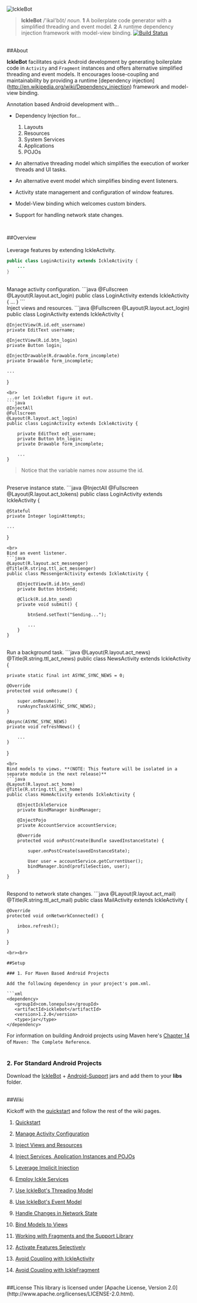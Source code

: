 ![IckleBot](https://raw.github.com/sahan/IckleBot/master/logo.png)

> **IckleBot** /'ikəl'bôt/ <em>noun.</em> **1** A boilerplate code generator with a 
simplified threading and event model. **2** A runtime dependency injection framework with model-view binding. 
[![Build Status](https://travis-ci.org/sahan/IckleBot.png?branch=master)](https://travis-ci.org/sahan/IckleBot) 

<br>
##About

**IckleBot** facilitates quick Android development by generating boilerplate code in 
`Activity` and `Fragment` instances and offers alternative simplified threading and event models. 
It encourages loose-coupling and maintainability by providing a runtime [dependency injection]
(http://en.wikipedia.org/wiki/Dependency_injection) framework and model-view binding.   
   
Annotation based Android development with...
   
* Dependency Injection for...
   
	1. Layouts
	2. Resources
	3. System Services
	4. Applications
	5. POJOs   
	
* An alternative threading model which simplifies the execution of worker threads and UI tasks.   

* An alternative event model which simplifies binding event listeners.   

* Activity state management and configuration of window features.   

* Model-View binding which welcomes custom binders. 
   
* Support for handling network state changes.   
<br>

##Overview   
<br>
Leverage features by extending IckleActivity.   
```java
public class LoginActivity extends IckleActivity {	
    ...
}
```
<br>
Manage activity configuration.   
```java
@Fullscreen
@Layout(R.layout.act_login)
public class LoginActivity extends IckleActivity {
    ...
}
```
<br>
Inject views and resources.   
```java
@Fullscreen
@Layout(R.layout.act_login)
public class LoginActivity extends IckleActivity {

    @InjectView(R.id.edt_username)
    private EditText username;

    @InjectView(R.id.btn_login)
    private Button login;
	
    @InjectDrawable(R.drawable.form_incomplete)
    private Drawable form_incomplete;
	
    ...
}
```
<br>
...or let IckleBot figure it out.   
```java
@InjectAll
@Fullscreen
@Layout(R.layout.act_login)
public class LoginActivity extends IckleActivity {

    private EditText edt_username;
    private Button btn_login;
    private Drawable form_incomplete;
	
    ...
}
```
> Notice that the variable names now assume the id.

<br>
Preserve instance state.   
```java
@InjectAll
@Fullscreen
@Layout(R.layout.act_tokens)
public class LoginActivity extends IckleActivity {

    @Stateful 
    private Integer loginAttempts;
    
    ...
}
```
<br>
Bind an event listener.   
```java
@Layout(R.layout.act_messenger)
@Title(R.string.ttl_act_messenger)
public class MessengerActivity extends IckleActivity {

    @InjectView(R.id.btn_send)
    private Button btnSend;

    @Click(R.id.btn_send)
    private void submit() {

        btnSend.setText("Sending...");
        
        ...
    }
}
```
<br>
Run a background task.   
```java
@Layout(R.layout.act_news)
@Title(R.string.ttl_act_news)
public class NewsActivity extends IckleActivity {

    private static final int ASYNC_SYNC_NEWS = 0;

    @Override
    protected void onResume() {

        super.onResume();
        runAsyncTask(ASYNC_SYNC_NEWS);
    }

    @Async(ASYNC_SYNC_NEWS)
    private void refreshNews() { 
        
        ...
    }
}
```
<br>
Bind models to views. **(NOTE: This feature will be isolated in a separate module in the next release)**
```java
@Layout(R.layout.act_home)
@Title(R.string.ttl_act_home)
public class HomeActivity extends IckleActivity {

    @InjectIckleService
    private BindManager bindManager;
	
    @InjectPojo
    private AccountService accountService;

    @Override
    protected void onPostCreate(Bundle savedInstanceState) {
	
        super.onPostCreate(savedInstanceState);
        	
        User user = accountService.getCurrentUser();
        bindManager.bind(profileSection, user);
    }
}
```
<br>
Respond to network state changes.   
```java
@Layout(R.layout.act_mail)
@Title(R.string.ttl_act_mail)
public class MailActivity extends IckleActivity {

    @Override
    protected void onNetworkConnected() {

        inbox.refresh();
    }
}
```
<br><br>

##Setup

### 1. For Maven Based Android Projects

Add the following dependency in your project's pom.xml.

```xml
<dependency>
   <groupId>com.lonepulse</groupId>
   <artifactId>icklebot</artifactId>
   <version>1.2.0</version>
   <type>jar</type>
</dependency>
```

For information on building Android projects using Maven here's [Chapter 14](http://www.sonatype.com/books/mvnref-book/reference/android-dev.html) of `Maven: The Complete Reference`.   
<br>   

### 2. For Standard Android Projects

Download the [IckleBot](http://repo1.maven.org/maven2/com/lonepulse/icklebot/1.2.0/icklebot-1.2.0.jar) + [Android-Support](http://repo1.maven.org/maven2/com/google/android/support-v4/r7/support-v4-r7.jar) 
jars and add them to your **libs** folder.
<br><br>

##Wiki

Kickoff with the [quickstart](https://github.com/sahan/IckleBot/wiki/Quickstart) and follow the rest of the wiki pages.

1. [Quickstart](https://github.com/sahan/IckleBot/wiki/Quickstart)

2. [Manage Activity Configuration](https://github.com/sahan/IckleBot/wiki/Manage-Activity-Configuration)

3. [Inject Views and Resources](https://github.com/sahan/IckleBot/wiki/Inject-Views-and-Resources)

4. [Inject Services, Application Instances and POJOs](https://github.com/sahan/IckleBot/wiki/Inject-Services,-Application-Instances-and-POJOs)

5. [Leverage Implicit Injection](https://github.com/sahan/IckleBot/wiki/Leverage-Implicit-Injection)

6. [Employ Ickle Services](https://github.com/sahan/IckleBot/wiki/Employ-Ickle-Services)

7. [Use IckleBot's Threading Model](https://github.com/sahan/IckleBot/wiki/Use-IckleBot's-Threading-Model)
  
8. [Use IckleBot's Event Model](https://github.com/sahan/IckleBot/wiki/Use-IckleBot's-Event-Model)

9. [Handle Changes in Network State](https://github.com/sahan/IckleBot/wiki/Handle-Changes-in-Network-State)

10. [Bind Models to Views](https://github.com/sahan/IckleBot/wiki/Bind-Models-to-Views)

11. [Working with Fragments and the Support Library](https://github.com/sahan/IckleBot/wiki/Working-with-Fragments-and-the-Support-Library)

12. [Activate Features Selectively](https://github.com/sahan/IckleBot/wiki/Activate-Features-Selectively)
  
13. [Avoid Coupling with IckleActivity](https://github.com/sahan/IckleBot/wiki/Avoid-Coupling-with-IckleActivity)

14. [Avoid Coupling with IckleFragment](https://github.com/sahan/IckleBot/wiki/Avoid-Coupling-with-IckleFragment)   
   

<br>
##License
This library is licensed under [Apache License, Version 2.0](http://www.apache.org/licenses/LICENSE-2.0.html).
